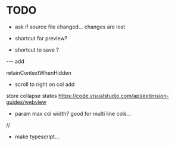# TODO


- ask if source file changed... changes are lost

- shortcut for preview?
- shortcut to save ?

--- add

retainContextWhenHidden

- scroll to right on col add

store collapse states
https://code.visualstudio.com/api/extension-guides/webview


- param max col width? good for multi line cols...


//	<meta http-equiv="Content-Security-Policy" content="default-src 'none'; img-src vscode-resource:; script-src vscode-resource:; style-src vscode-resource:;">


- make typescript...